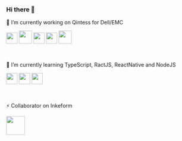 ### Hi there 👋

🔭 I’m currently working on Qintess for Dell/EMC

<p>
  <img height="30" src="https://seeklogo.com/images/S/spring-logo-9A2BC78AAF-seeklogo.com.png" />
  <img height="35" src="https://seeklogo.com/images/J/java-logo-7F8B35BAB3-seeklogo.com.png" />
  <img height="30" src="https://seeklogo.com/images/K/kotlin-logo-30C1970B05-seeklogo.com.png" />
  <img height="30" src="https://assets.zabbix.com/img/brands/rabbitmq.svg" />
  <img height="35" src="https://upload.wikimedia.org/wikipedia/commons/thumb/1/17/GraphQL_Logo.svg/1024px-GraphQL_Logo.svg.png" />
</p>

<br>

🌱 I’m currently learning TypeScript, RactJS, ReactNative and NodeJS
<p>
  <img height="30" src="https://seeklogo.com/images/T/typescript-logo-B29A3F462D-seeklogo.com.png" />
  <img height="30" src="https://cdn.worldvectorlogo.com/logos/react.svg" />
  <img height="30" src="https://pluspng.com/img-png/nodejs-logo-png--435.png" />
</p>

<br>

<!--
- 👯 I’m looking to collaborate on ...
- 🤔 I’m looking for help with ...
- 💬 Ask me about ...
- 📫 How to reach me: ...
- 😄 Pronouns: ...
- ⚡ Fun fact: ...
-->

⚡ Collaborator on Inkeform
<p>
  <img height="50" src="http://inkeform.com/logo/logo-horizontal-color.png" />
</p>


